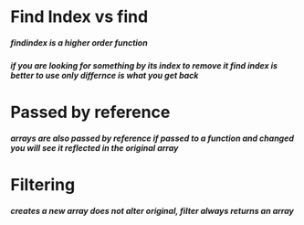 # Find Index vs find

##### findindex is a higher order function

##### if you are looking for something by its index to remove it find index is better to use  only differnce is what you get back

# Passed by reference

##### arrays are also passed by reference if passed to a function and changed you will see it reflected in the original array 

# Filtering 

##### creates a new array does not alter original, filter always returns an array